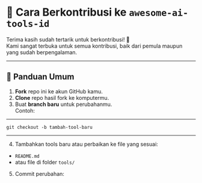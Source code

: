 # 🙌 Cara Berkontribusi ke `awesome-ai-tools-id`

Terima kasih sudah tertarik untuk berkontribusi! 🎉  
Kami sangat terbuka untuk semua kontribusi, baik dari pemula maupun yang sudah berpengalaman.

---

## 🧾 Panduan Umum

1. **Fork** repo ini ke akun GitHub kamu.
2. **Clone** repo hasil fork ke komputermu.
3. Buat **branch baru** untuk perubahanmu.  
   Contoh:

---

    git checkout -b tambah-tool-baru

---


4. Tambahkan tools baru atau perbaikan ke file yang sesuai:
- `README.md`
- atau file di folder `tools/`

5. Commit perubahan:

